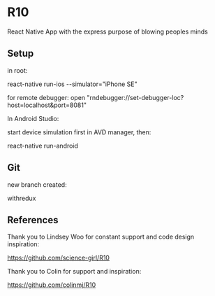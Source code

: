 # R10

React Native App with the express purpose of blowing peoples minds

## Setup

in root:

react-native run-ios --simulator="iPhone SE"

for remote debugger:
open "rndebugger://set-debugger-loc?host=localhost&port=8081"

In Android Studio:

start device simulation first in AVD manager, then:

react-native run-android

## Git

new branch created:

withredux

## References

Thank you to Lindsey Woo for constant support and code design inspiration:

https://github.com/science-girl/R10

Thank you to Colin for support and inspiration:

https://github.com/colinmj/R10
